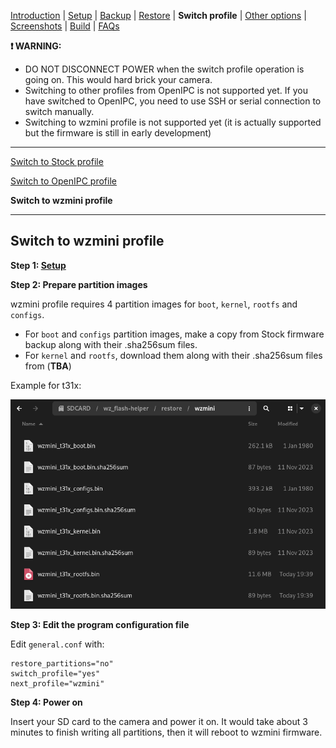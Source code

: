 
[Introduction](README.md) | [Setup](README_setup.md) | [Backup](README_backup.md) | [Restore](README_restore.md) | **Switch profile** | [Other options](README_other_options.md) | [Screenshots](README_screenshots.md) | [Build](README_build.md) | [FAQs](README_FAQs.md)


**❗ WARNING:**
- DO NOT DISCONNECT POWER when the switch profile operation is going on. This would hard brick your camera.
- Switching to other profiles from OpenIPC is not supported yet. If you have switched to OpenIPC, you need to use SSH or serial connection to switch manually.
- Switching to wzmini profile is not supported yet (it is actually supported but the firmware is still in early development)

-----

[Switch to Stock profile](README_switch_profile_stock.md)

[Switch to OpenIPC profile](README_switch_profile_openipc.md)

**Switch to wzmini profile**

-----

## Switch to wzmini profile

**Step 1: [Setup](README_setup.md)**

**Step 2: Prepare partition images**

wzmini profile requires 4 partition images for `boot`, `kernel`, `rootfs` and `configs`.

- For `boot` and `configs` partition images, make a copy from Stock firmware backup along with their .sha256sum files.
- For `kernel` and `rootfs`, download them along with their .sha256sum files from (**TBA**)

Example for t31x:

![Alt text](https://raw.githubusercontent.com/archandanime/wz_flash-helper/main/images/switch_profile_wzmini.png)

**Step 3: Edit the program configuration file**

Edit `general.conf` with:
```
restore_partitions="no"
switch_profile="yes"
next_profile="wzmini"
```

**Step 4: Power on**

Insert your SD card to the camera and power it on. It would take about 3 minutes to finish writing all partitions, then it will reboot to wzmini firmware.
